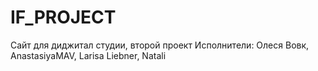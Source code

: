 # IF_PROJECT
Сайт для диджитал студии, второй проект
Исполнители: Олеся Вовк, AnastasiyaMAV, Larisa Liebner, Natali
